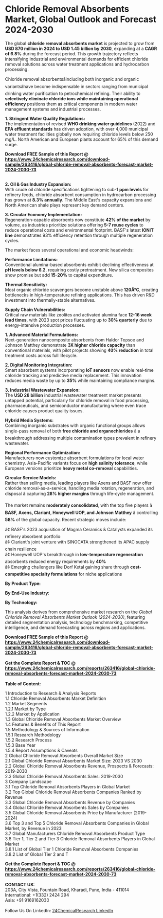 <h1>Chloride Removal Absorbents Market, Global Outlook and Forecast 2024-2030</h1><p>The global <strong>chloride removal absorbents market</strong> is projected to grow from <strong>USD 870 million in 2024 to USD 1.45 billion by 2030</strong>, expanding at a <strong>CAGR of 6.8%</strong> during the forecast period. This growth trajectory reflects intensifying industrial and environmental demands for efficient chloride removal solutions across water treatment applications and hydrocarbon processing.</p><p>Chloride removal absorbentsâincluding both inorganic and organic variantsâhave become indispensable in sectors ranging from municipal drinking water purification to petrochemical refining. Their ability to <strong>selectively eliminate chloride ions while maintaining operational efficiency</strong> positions them as critical components in modern water management systems and industrial processes.</p><p><strong>1. Stringent Water Quality Regulations:</strong><br>
The implementation of revised <strong>WHO drinking water guidelines</strong> (2022) and <strong>EPA effluent standards</strong> has driven adoption, with over 4,000 municipal water treatment facilities globally now requiring chloride levels below 250 mg/L. North American and European plants account for 65% of this demand surge.</p><div><b>Download FREE Sample of this Report @ 
            <a href="https://www.24chemicalresearch.com/download-sample/263416/global-chloride-removal-absorbents-forecast-market-2024-2030-73">
            https://www.24chemicalresearch.com/download-sample/263416/global-chloride-removal-absorbents-forecast-market-2024-2030-73</a></b></div><br><p><strong>2. Oil &amp; Gas Industry Expansion:</strong><br>
With crude oil chloride specifications tightening to sub-<strong>1 ppm levels</strong> for refinery feeds, chloride absorbent consumption in hydrocarbon processing has grown at <strong>8.3% annually</strong>. The Middle East's capacity expansions and North American shale plays represent key demand centers.</p><p><strong>3. Circular Economy Implementation:</strong><br>
Regeneration-capable absorbents now constitute <strong>42% of the market</strong> by volume, as industries prioritize solutions offering <strong>5-7 reuse cycles</strong> to reduce operational costs and environmental footprint. BASF's latest <strong>IONIT line</strong> demonstrates 93% efficiency retention through multiple regeneration cycles.</p><p>The market faces several operational and economic headwinds:</p><p><strong>Performance Limitations:</strong><br>
    Conventional alumina-based absorbents exhibit declining effectiveness at <strong>pH levels below 6.2</strong>, requiring costly pretreatment. New silica composites show promise but add <strong>15-20%</strong> to capital expenditure.</p><p><strong>Thermal Sensitivity:</strong><br>
    Most organic chloride scavengers become unstable above <strong>120Â°C</strong>, creating bottlenecks in high-temperature refining applications. This has driven R&amp;D investment into thermally-stable alternatives.</p><p><strong>Supply Chain Vulnerabilities:</strong><br>
    Critical raw materials like zeolites and activated alumina face <strong>12-16 week lead times</strong>, with 2023 spot prices fluctuating up to <strong>30% quarterly</strong> due to energy-intensive production processes.</p><p><strong>1. Advanced Material Formulations:</strong><br>
Next-generation nanocomposite absorbents from Haldor Topsoe and Johnson Matthey demonstrate <strong>3X higher chloride capacity</strong> than conventional materials, with pilot projects showing <strong>40% reduction</strong> in total treatment costs across full lifecycle.</p><p><strong>2. Digital Monitoring Integration:</strong><br>
Smart absorbent systems incorporating <strong>IoT sensors</strong> now enable real-time chloride tracking and predictive media replacement. This innovation reduces media waste by up to <strong>35%</strong> while maintaining compliance margins.</p><p><strong>3. Industrial Wastewater Expansion:</strong><br>
The <strong>USD 28 billion</strong> industrial wastewater treatment market presents untapped potential, particularly for chloride removal in food processing, pharmaceuticals, and semiconductor manufacturing where even trace chloride causes product quality issues.</p><p><strong>Hybrid Media Systems:</strong><br>
    Combining inorganic substrates with organic functional groups allows single-pass removal of both <strong>free chloride and organochlorides</strong> â a breakthrough addressing multiple contamination types prevalent in refinery wastewater.</p><p><strong>Regional Performance Optimization:</strong><br>
    Manufacturers now customize absorbent formulations for local water chemistry. Asia-Pacific variants focus on <strong>high salinity tolerance</strong>, while European versions prioritize <strong>heavy metal co-removal</strong> capabilities.</p><p><strong>Circular Service Models:</strong><br>
    Rather than selling media, leading players like Axens and BASF now offer chloride removal-as-a-service, handling media rotation, regeneration, and disposal â capturing <strong>28% higher margins</strong> through life-cycle management.</p><p>The market remains <strong>moderately consolidated</strong>, with the top five players â <strong>BASF, Axens, Clariant, Honeywell UOP, and Johnson Matthey</strong> â controlling <strong>58%</strong> of the global capacity. Recent strategic moves include:</p><p>â¢ BASF's 2023 acquisition of Magma Ceramics &amp; Catalysts expanded its refinery absorbent portfolio<br>
â¢ Clariant's joint venture with SINOCATA strengthened its APAC supply chain resilience<br>
â¢ Honeywell UOP's breakthrough in <strong>low-temperature regeneration</strong> absorbents reduced energy requirements by <strong>40%</strong><br>
â¢ Emerging challengers like Dorf Ketal gaining share through <strong>cost-competitive specialty formulations</strong> for niche applications</p><p><strong>By Product Type:</strong></p><p><strong>By End-Use Industry:</strong></p><p><strong>By Technology:</strong></p><p>This analysis derives from comprehensive market research on the <em>Global Chloride Removal Absorbents Market Outlook (2024-2030)</em>, featuring detailed segmentation analysis, technology benchmarking, competitive intelligence, and demand forecasting across regions and applications.</p><div><b>Download FREE Sample of this Report @ 
            <a href="https://www.24chemicalresearch.com/download-sample/263416/global-chloride-removal-absorbents-forecast-market-2024-2030-73">
            https://www.24chemicalresearch.com/download-sample/263416/global-chloride-removal-absorbents-forecast-market-2024-2030-73</a></b></div><br><div><b>Get the Complete Report & TOC @ 
            <a href="https://www.24chemicalresearch.com/reports/263416/global-chloride-removal-absorbents-forecast-market-2024-2030-73">
            https://www.24chemicalresearch.com/reports/263416/global-chloride-removal-absorbents-forecast-market-2024-2030-73</a></b></div><br>
            <b>Table of Content:</b><p>1 Introduction to Research & Analysis Reports<br />
    1.1 Chloride Removal Absorbents Market Definition<br />
    1.2 Market Segments<br />
        1.2.1 Market by Type<br />
        1.2.2 Market by Application<br />
    1.3 Global Chloride Removal Absorbents Market Overview<br />
    1.4 Features & Benefits of This Report<br />
    1.5 Methodology & Sources of Information<br />
        1.5.1 Research Methodology<br />
        1.5.2 Research Process<br />
        1.5.3 Base Year<br />
        1.5.4 Report Assumptions & Caveats<br />
2 Global Chloride Removal Absorbents Overall Market Size<br />
    2.1 Global Chloride Removal Absorbents Market Size: 2023 VS 2030<br />
    2.2 Global Chloride Removal Absorbents Revenue, Prospects & Forecasts: 2019-2030<br />
    2.3 Global Chloride Removal Absorbents Sales: 2019-2030<br />
3 Company Landscape<br />
    3.1 Top Chloride Removal Absorbents Players in Global Market<br />
    3.2 Top Global Chloride Removal Absorbents Companies Ranked by Revenue<br />
    3.3 Global Chloride Removal Absorbents Revenue by Companies<br />
    3.4 Global Chloride Removal Absorbents Sales by Companies<br />
    3.5 Global Chloride Removal Absorbents Price by Manufacturer (2019-2024)<br />
    3.6 Top 3 and Top 5 Chloride Removal Absorbents Companies in Global Market, by Revenue in 2023<br />
    3.7 Global Manufacturers Chloride Removal Absorbents Product Type<br />
    3.8 Tier 1, Tier 2 and Tier 3 Chloride Removal Absorbents Players in Global Market<br />
        3.8.1 List of Global Tier 1 Chloride Removal Absorbents Companies<br />
        3.8.2 List of Global Tier 2 and T</p><div><b>Get the Complete Report & TOC @ 
            <a href="https://www.24chemicalresearch.com/reports/263416/global-chloride-removal-absorbents-forecast-market-2024-2030-73">
            https://www.24chemicalresearch.com/reports/263416/global-chloride-removal-absorbents-forecast-market-2024-2030-73</a></b></div><br><b>CONTACT US:</b><br>
            203A, City Vista, Fountain Road, Kharadi, Pune, India - 411014<br>
            International: +1(332) 2424 294<br>
            Asia: +91 9169162030 <br><br>
            Follow Us On LinkedIn: <a href="https://www.linkedin.com/company/24chemicalresearch/">24ChemicalResearch LinkedIn</a>